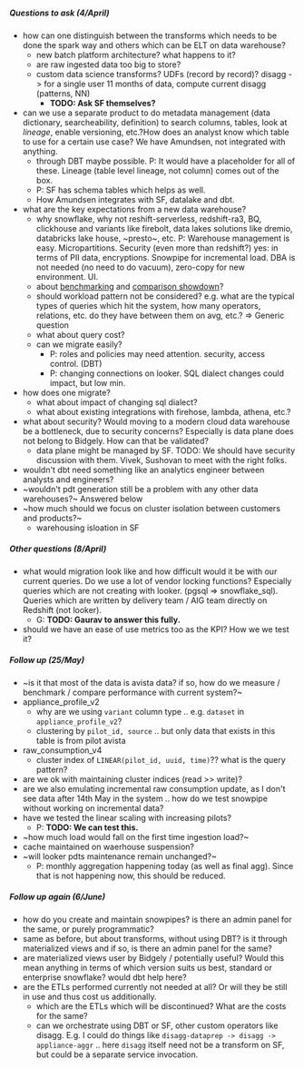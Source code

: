 ##### Questions to ask (4/April)
- how can one distinguish between the transforms which needs to be done the spark way and others which can be ELT on data warehouse? 
    - new batch platform architecture? what happens to it?
    - are raw ingested data too big to store?
    - custom data science transforms? UDFs (record by record)? disagg -> for a single user 11 months of data, compute current disagg (patterns, NN)
      - __TODO: Ask SF themselves?__
- can we use a separate product to do metadata management (data dictionary, searcheability, definition) to search columns, tables, look at _lineage_, enable versioning, etc.?How does an analyst know which table to use for a certain use case? We have Amundsen, not integrated with anything.
  - through DBT maybe possible. P: It would have a placeholder for all of these. Lineage (table level lineage, not column) comes out of the box.
  - P: SF has schema tables which helps as well.
  - How Amundsen integrates with SF, datalake and dbt.
- what are the key expectations from a new data warehouse?
    - why snowflake, why not reshift-serverless, redshift-ra3, BQ, clickhouse and variants like firebolt, data lakes solutions like dremio, databricks lake house, ~presto~, etc. P: Warehouse management is easy. Micropartitions. Security (even more than redshift?) yes: in terms of PII data, encryptions. Snowpipe for incremental load. DBA is not needed (no need to do vacuum), zero-copy for new environment. UI.
    - about [benchmarking][1] and [comparison showdown][2]?
    - should workload pattern not be considered? e.g. what are the typical types of queries which hit the system, how many operators, relations, etc. do they have between them on avg, etc.? => Generic question
    - what about query cost?
    - can we migrate easily?
      - P: roles and policies may need attention. security, access control. (DBT)
      - P: changing connections on looker. SQL dialect changes could impact, but low min.
- how does one migrate?
    - what about impact of changing sql dialect?
    - what about existing integrations with firehose, lambda, athena, etc.?
- what about security? Would moving to a modern cloud data warehouse be a bottleneck, due to security concerns? Especially is data plane does not belong to Bidgely. How can that be validated?
  - data plane might be managed by SF. TODO: We should have security discussion with them. Vivek, Sushovan to meet with the right folks.
- wouldn't dbt need something like an analytics engineer between  analysts and engineers?
- ~wouldn't pdt generation still be a problem with any other data warehouses?~ Answered below
- ~how much should we focus on cluster isolation between customers and products?~
  - warehousing isloation in SF

##### Other questions (8/April)
- what would migration look like and how difficult would it be with our current queries. Do we use a lot of vendor locking functions? Especially queries which are not creating with looker. (pgsql => snowflake_sql). Queries which are written by delivery team / AIG team directly on Redshift (not looker).
  - G: __TODO: Gaurav to answer this fully.__
- should we have an ease of use metrics too as the KPI? How we we test it?

##### Follow up (25/May)
- ~is it that most of the data is avista data? if so, how do we measure / benchmark / compare performance with current system?~
- appliance_profile_v2
    - why are we using `variant` column type .. e.g. `dataset` in `appliance_profile_v2`?
    - clustering by `pilot_id, source` .. but only data that exists in this table is from pilot avista
- raw_consumption_v4
    - cluster index of `LINEAR(pilot_id, uuid, time)`?? what is the query pattern?
- are we ok with maintaining cluster indices (read >> write)?
- are we also emulating incremental raw consumption update, as I don't see data after 14th May in the system .. how do we test snowpipe without working on incremental data?
- have we tested the linear scaling with increasing pilots?
  - P: __TODO: We can test this.__
- ~how much load would fall on the first time ingestion load?~
- cache maintained on waerhouse suspension?
- ~will looker pdts maintenance remain unchanged?~
  - P: monthly aggregation happening today (as well as final agg). Since that is not happening now, this should be reduced.

##### Follow up again (6/June)
- how do you create and maintain snowpipes? is there an admin panel for the same, or purely programmatic?
- same as before, but about transforms, without using DBT? is it through materialized views and if so, is there an admin panel for the same?
- are materialized views user by Bidgely / potentially useful? Would this mean anything in terms of which version suits us best, standard or enterprise snowflake? would dbt help here?
- are the ETLs performed currently not needed at all? Or will they be still in use and thus cost us additionally.
  - which are the ETLs which will be discontinued? What are the costs for the same?  
  - can we orchestrate using DBT or SF, other custom operators like disagg. E.g. I could do things like `disagg-dataprep -> disagg -> appliance-aggr` .. here `disagg` itself need not be a transform on SF, but could be a separate service invocation.

[1]: https://www.fivetran.com/blog/warehouse-benchmark
[2]: https://poplindata.com/data-warehouses/2021-database-showdown-bigquery-vs-redshift-vs-snowflake/
